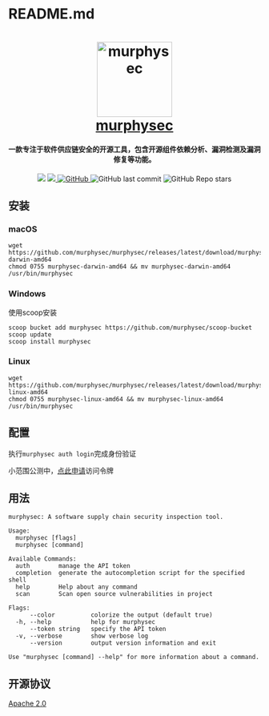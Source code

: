 # README.md

<h1 align="center">
  <img src="logo.png" alt="murphysec" width="150">
  <br><a href="https://murphysec.com" target="_blank">murphysec</a><br>
  <h4 align="center">一款专注于软件供应链安全的开源工具，包含开源组件依赖分析、漏洞检测及漏洞修复等功能。</h4>
</h1>
<p align="center">
  <img src="https://img.shields.io/github/go-mod/go-version/murphysec/murphysec.svg?style=flat-square">
  <a href="https://github.com/murphysec/murphysec/releases/latest">
    <img src="https://img.shields.io/github/release/murphysec/murphysec.svg?style=flat-square">
  </a>
  <a href="https://github.com/murphysec/murphysec/blob/master/LICENSE">
    <img alt="GitHub" src="https://img.shields.io/github/license/murphysec/murphysec?style=flat-square">
  </a>
  <img alt="GitHub last commit" src="https://img.shields.io/github/last-commit/murphysec/murphysec?style=flat-square">
  <img alt="GitHub Repo stars" src="https://img.shields.io/github/stars/murphysec/murphysec?style=social">

</p>

## 安装

### macOS

```shell
wget https://github.com/murphysec/murphysec/releases/latest/download/murphysec-darwin-amd64
chmod 0755 murphysec-darwin-amd64 && mv murphysec-darwin-amd64 /usr/bin/murphysec
```

### Windows

使用scoop安装

```
scoop bucket add murphysec https://github.com/murphysec/scoop-bucket
scoop update
scoop install murphysec
```

### Linux

```shell
wget https://github.com/murphysec/murphysec/releases/latest/download/murphysec-linux-amd64
chmod 0755 murphysec-linux-amd64 && mv murphysec-linux-amd64 /usr/bin/murphysec
```

## 配置

执行`murphysec auth login`完成身份验证

小范围公测中，[点此申请](https://murphysec.com/register)访问令牌

## 用法

```
murphysec: A software supply chain security inspection tool.

Usage:
  murphysec [flags]
  murphysec [command]

Available Commands:
  auth        manage the API token
  completion  generate the autocompletion script for the specified shell
  help        Help about any command
  scan        Scan open source vulnerabilities in project

Flags:
      --color          colorize the output (default true)
  -h, --help           help for murphysec
      --token string   specify the API token
  -v, --verbose        show verbose log
      --version        output version information and exit

Use "murphysec [command] --help" for more information about a command.
```

## 开源协议

[Apache 2.0](LICENSE)
